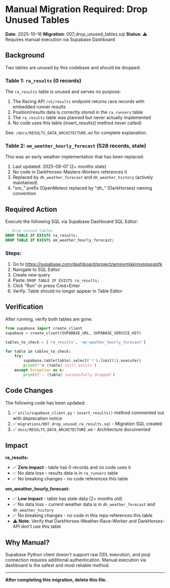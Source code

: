# Manual Migration Required: Drop Unused Tables

**Date**: 2025-10-16
**Migration**: 007_drop_unused_tables.sql
**Status**: ⚠️ Requires manual execution via Supabase Dashboard

## Background

Two tables are unused by this codebase and should be dropped:

### Table 1: `ra_results` (0 records)

The `ra_results` table is unused and serves no purpose:

1. The Racing API `/v1/results` endpoint returns race records with embedded runner results
2. Position/results data is correctly stored in the `ra_runners` table
3. The `ra_results` table was planned but never actually implemented
4. No code uses this table (insert_results() method never called)

See: `/docs/RESULTS_DATA_ARCHITECTURE.md` for complete explanation.

### Table 2: `om_weather_hourly_forecast` (528 records, stale)

This was an early weather implementation that has been replaced:

1. Last updated: 2025-08-07 (2+ months stale)
2. No code in DarkHorses-Masters-Workers references it
3. Replaced by `dh_weather_forecast` and `dh_weather_history` (actively maintained)
4. "om_" prefix (OpenMeteo) replaced by "dh_" (DarkHorses) naming convention

## Required Action

Execute the following SQL via Supabase Dashboard SQL Editor:

```sql
-- Drop unused tables
DROP TABLE IF EXISTS ra_results;
DROP TABLE IF EXISTS om_weather_hourly_forecast;
```

### Steps:

1. Go to https://supabase.com/dashboard/project/amsjvmlaknnvppxsgpfk
2. Navigate to SQL Editor
3. Create new query
4. Paste: `DROP TABLE IF EXISTS ra_results;`
5. Click "Run" or press Cmd+Enter
6. Verify: Table should no longer appear in Table Editor

## Verification

After running, verify both tables are gone:

```python
from supabase import create_client
supabase = create_client(SUPABASE_URL, SUPABASE_SERVICE_KEY)

tables_to_check = ['ra_results', 'om_weather_hourly_forecast']

for table in tables_to_check:
    try:
        supabase.table(table).select('*').limit(1).execute()
        print(f'❌ {table} still exists')
    except Exception as e:
        print(f'✅ {table} successfully dropped')
```

## Code Changes

The following code has been updated:

1. ✅ `utils/supabase_client.py` - `insert_results()` method commented out with deprecation notice
2. ✅ `migrations/007_drop_unused_ra_results.sql` - Migration SQL created
3. ✅ `docs/RESULTS_DATA_ARCHITECTURE.md` - Architecture documented

## Impact

**ra_results:**
- ✅ **Zero impact** - table has 0 records and no code uses it
- ✅ No data loss - results data is in `ra_runners` table
- ✅ No breaking changes - no code references this table

**om_weather_hourly_forecast:**
- ✅ **Low impact** - table has stale data (2+ months old)
- ✅ No data loss - current weather data is in `dh_weather_forecast` and `dh_weather_history`
- ✅ No breaking changes - no code in this repo references this table
- ⚠️ **Note**: Verify that DarkHorses-Weather-Race-Worker and DarkHorses-API don't use this table

## Why Manual?

Supabase Python client doesn't support raw DDL execution, and psql connection requires additional authentication. Manual execution via dashboard is the safest and most reliable method.

---

**After completing this migration, delete this file.**
